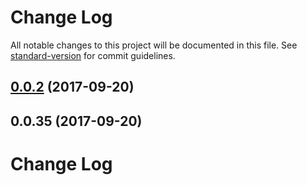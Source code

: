 # Change Log

All notable changes to this project will be documented in this file. See [standard-version](https://github.com/conventional-changelog/standard-version) for commit guidelines.

<a name="0.0.2"></a>
## [0.0.2](https://github.com/veleta/angular-formly-templates-veleta/compare/v0.0.35...v0.0.2) (2017-09-20)



<a name="0.0.35"></a>
## 0.0.35 (2017-09-20)



# Change Log

